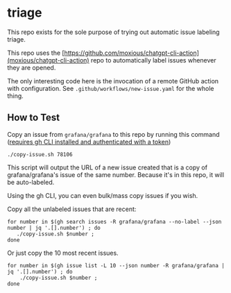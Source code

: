 # triage

This repo exists for the sole purpose of trying out automatic issue labeling triage.

This repo uses the [https://github.com/moxious/chatgpt-cli-action](moxious/chatgpt-cli-action) repo to automatically label issues whenever they are opened.

The only interesting code here is the invocation of a remote GitHub action with configuration.
See `.github/workflows/new-issue.yaml` for the whole thing.

## How to Test

Copy an issue from `grafana/grafana` to this repo by running this command ([requires gh CLI installed and authenticated with a token](https://cli.github.com/manual/))

```
./copy-issue.sh 78106
```

This script will output the URL of a new issue created that is a copy of grafana/grafana's issue of the same number.
Because it's in this repo, it will be auto-labeled.

Using the gh CLI, you can even bulk/mass copy issues if you wish.

Copy all the unlabeled issues that are recent:

```
for number in $(gh search issues -R grafana/grafana --no-label --json number | jq '.[].number') ; do
   ./copy-issue.sh $number ; 
done
```

Or just copy the 10 most recent issues.

```
for number in $(gh issue list -L 10 --json number -R grafana/grafana | jq '.[].number') ; do
    ./copy-issue.sh $number ;
done
```
